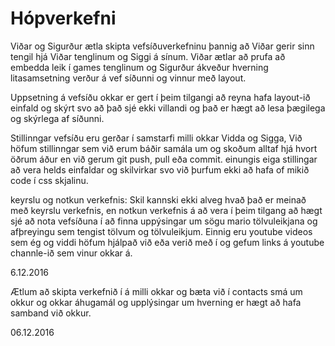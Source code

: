 # Hópverkefni
Viðar og Sigurður ætla skipta vefsíðuverkefninu þannig að Viðar gerir sinn tengil hjá Viðar tenglinum og Siggi á sínum.
Viðar ætlar að prufa að embedda leik í games tenglinum og Sigurður ákveður hverning litasamsetning verður á vef síðunni og vinnur með layout.

Uppsetning á vefsíðu okkar er gert í þeim tilgangi að reyna hafa layout-ið einfald og skýrt svo að það sjé ekki villandi og það er hægt að lesa þægilega og skýrlega af síðunni.

Stillinngar vefsíðu eru gerðar í samstarfi milli okkar Vidda og Sigga, Við höfum stillinngar sem við erum báðir samála um og skoðum alltaf hjá hvort öðrum áður en við gerum git push, pull eða commit.
einungis eiga stillingar að vera helds einfaldar og skilvirkar svo við þurfum ekki að hafa of mikið code í css skjalinu.

keyrslu og notkun verkefnis:
Skil kannski ekki alveg hvað það er meinað með keyrslu verkefnis, en notkun verkefnis á að vera í þeim tilgang að hægt sjé að nota vefsíðuna í að finna uppýsingar um sögu mario tölvuleikjana og afþreyingu sem tengist tölvum og tölvuleikjum. 
Einnig eru youtube videos sem ég og viddi höfum hjálpað við eða verið með í og gefum links á youtube channle-ið sem vinur okkar á.

6.12.2016

Ætlum að skipta verkefnið í á milli okkar og bæta við í contacts smá um okkur og okkar áhugamál og upplýsingar um hverning er hægt að hafa samband við okkur.

06.12.2016
